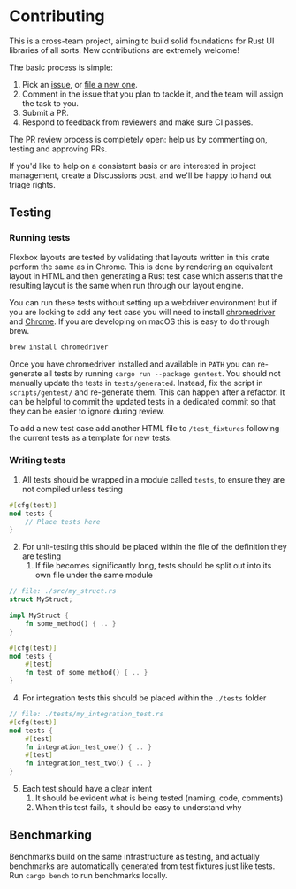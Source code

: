# Contributing

This is a cross-team project, aiming to build solid foundations for Rust UI libraries of all sorts.
New contributions are extremely welcome!

The basic process is simple:

1. Pick an [issue](https://github.com/DioxusLabs/taffy/issues?q=is%3Aissue+is%3Aopen+label%3A%22good+first+issue%22), or [file a new one](https://github.com/DioxusLabs/taffy/issues/new).
2. Comment in the issue that you plan to tackle it, and the team will assign the task to you.
3. Submit a PR.
4. Respond to feedback from reviewers and make sure CI passes.

The PR review process is completely open:  help us by commenting on, testing and approving PRs.

If you'd like to help on a consistent basis or are interested in project management, create a Discussions post, and we'll be happy to hand out triage rights.

## Testing

### Running tests

Flexbox layouts are tested by validating that layouts written in this crate perform the same as in Chrome.
This is done by rendering an equivalent layout in HTML and then generating a Rust test case which asserts that the resulting layout is the same when run through our layout engine.

You can run these tests without setting up a webdriver environment but if you are looking to add any test case you will need to install [chromedriver](http://chromedriver.chromium.org) and [Chrome](https://www.google.com/chrome/).
If you are developing on macOS this is easy to do through brew.

```bash
brew install chromedriver
```

Once you have chromedriver installed and available in `PATH` you can re-generate all tests by running `cargo run --package gentest`. You should not manually update the tests in `tests/generated`. Instead, fix the script in `scripts/gentest/` and re-generate them. This can happen after a refactor. It can be helpful to commit the updated tests in a dedicated commit so that they can be easier to ignore during review.

To add a new test case add another HTML file to `/test_fixtures` following the current tests as a template for new tests.

### Writing tests

1. All tests should be wrapped in a module called `tests`, to ensure they are not compiled unless testing

```rs
#[cfg(test)]
mod tests {
    // Place tests here
}
```

2. For unit-testing this should be placed within the file of the definition they are testing
    1. If file becomes significantly long, tests should be split out into its own file under the same module

```rs
// file: ./src/my_struct.rs
struct MyStruct;

impl MyStruct {
    fn some_method() { .. }
}

#[cfg(test)]
mod tests {
    #[test]
    fn test_of_some_method() { .. }
}
```

4. For integration tests this should be placed within the `./tests` folder

```rs
// file: ./tests/my_integration_test.rs
#[cfg(test)]
mod tests {
    #[test]
    fn integration_test_one() { .. }
    #[test]
    fn integration_test_two() { .. }
}
```

5. Each test should have a clear intent
    1. It should be evident what is being tested (naming, code, comments)
    1. When this test fails, it should be easy to understand why

## Benchmarking

Benchmarks build on the same infrastructure as testing, and actually benchmarks are automatically generated from test fixtures just like tests.
Run `cargo bench` to run benchmarks locally.
